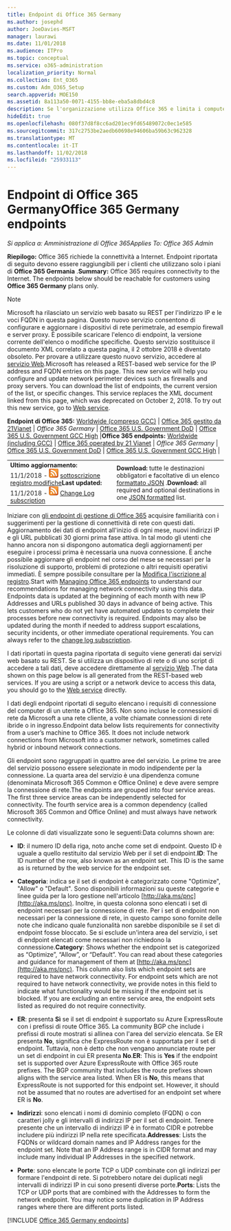 ```yaml
---
title: Endpoint di Office 365 Germany
ms.author: josephd
author: JoeDavies-MSFT
manager: laurawi
ms.date: 11/01/2018
ms.audience: ITPro
ms.topic: conceptual
ms.service: o365-administration
localization_priority: Normal
ms.collection: Ent_O365
ms.custom: Adm_O365_Setup
search.appverid: MOE150
ms.assetid: 8a113a50-0071-4155-bb8e-eba5a8dbd4c8
description: Se l'organizzazione utilizza Office 365 e limita i computer della rete di connettersi a Internet, di seguito sono disponibili gli endpoint (FQDN, porte, gli URL e IPv4 e IPv6 intervalli di indirizzi) che è consigliabile includere nell'uscita consentire gli elenchi garantire la computer correttamente possono utilizzare Office 365.
hideEdit: true
ms.openlocfilehash: 080f37d8f8cc6ad201ec9fd65489072c0ec1e585
ms.sourcegitcommit: 317c2753be2aedb60698e94606ba59b63c962328
ms.translationtype: MT
ms.contentlocale: it-IT
ms.lasthandoff: 11/02/2018
ms.locfileid: "25933113"
---
```

# <a name="office-365-germany-endpoints"></a><span data-ttu-id="d47a9-103">Endpoint di Office 365 Germany</span><span class="sxs-lookup"><span data-stu-id="d47a9-103">Office 365 Germany endpoints</span></span>

 <span data-ttu-id="d47a9-104">*Si applica a: Amministrazione di Office 365*</span><span class="sxs-lookup"><span data-stu-id="d47a9-104">*Applies To: Office 365 Admin*</span></span>

<span data-ttu-id="d47a9-p101">**Riepilogo:** Office 365 richiede la connettività a Internet. Endpoint riportata di seguito devono essere raggiungibili per i clienti che utilizzano solo i piani di **Office 365 Germania** .</span><span class="sxs-lookup"><span data-stu-id="d47a9-p101">**Summary:** Office 365 requires connectivity to the Internet. The endpoints below should be reachable for customers using **Office 365 Germany** plans only.</span></span>
  
> [!NOTE]
> <span data-ttu-id="d47a9-p102">Microsoft ha rilasciato un servizio web basato su REST per l'indirizzo IP e le voci FQDN in questa pagina. Questo nuovo servizio consentono di configurare e aggiornare i dispositivi di rete perimetrale, ad esempio firewall e server proxy. È possibile scaricare l'elenco di endpoint, la versione corrente dell'elenco o modifiche specifiche. Questo servizio sostituisce il documento XML correlato a questa pagina, il 2 ottobre 2018 è diventato obsoleto. Per provare a utilizzare questo nuovo servizio, accedere al [servizio Web](office-365-ip-web-service.md).</span><span class="sxs-lookup"><span data-stu-id="d47a9-p102">Microsoft has released a REST-based web service for the IP address and FQDN entries on this page. This new service will help you configure and update network perimeter devices such as firewalls and proxy servers. You can download the list of endpoints, the current version of the list, or specific changes. This service replaces the XML document linked from this page, which was deprecated on October 2, 2018. To try out this new service, go to [Web service](office-365-ip-web-service.md).</span></span>
  
 <span data-ttu-id="d47a9-112">**Endpoint di Office 365:** [Worldwide (compreso GCC)](urls-and-ip-address-ranges.md)  | [Office 365 gestito da 21Vianet](urls-and-ip-address-ranges-21vianet.md)  | *Office 365 Germany* | [Office 365 U.S. Government DoD](office-365-u-s-government-dod-endpoints.md) | [Office 365 U.S. Government GCC High](office-365-u-s-government-gcc-high-endpoints.md)  |</span><span class="sxs-lookup"><span data-stu-id="d47a9-112">**Office 365 endpoints:** [Worldwide (including GCC)](urls-and-ip-address-ranges.md)  | [Office 365 operated by 21 Vianet](urls-and-ip-address-ranges-21vianet.md)  | *Office 365 Germany* | [Office 365 U.S. Government DoD](office-365-u-s-government-dod-endpoints.md) | [Office 365 U.S. Government GCC High](office-365-u-s-government-gcc-high-endpoints.md)  |</span></span>
  
|||
|:-----|:-----|
|<span data-ttu-id="d47a9-113">**Ultimo aggiornamento:** 11/1/2018 - ![RSS](media/5dc6bb29-25db-4f44-9580-77c735492c4b.png) [sottoscrizione registro modifiche](https://endpoints.office.com/version/Germany?allversions=true&format=rss&clientrequestid=b10c5ed1-bad1-445f-b386-b919946339a7)</span><span class="sxs-lookup"><span data-stu-id="d47a9-113">**Last updated:** 11/1/2018 - ![RSS](media/5dc6bb29-25db-4f44-9580-77c735492c4b.png) [Change Log subscription](https://endpoints.office.com/version/Germany?allversions=true&format=rss&clientrequestid=b10c5ed1-bad1-445f-b386-b919946339a7)</span></span> |<span data-ttu-id="d47a9-114">**Download:** tutte le destinazioni obbligatori e facoltative di un elenco [formattato JSON](https://endpoints.office.com/endpoints/Germany?clientrequestid=b10c5ed1-bad1-445f-b386-b919946339a7) .</span><span class="sxs-lookup"><span data-stu-id="d47a9-114">**Download:** all required and optional destinations in one [JSON formatted](https://endpoints.office.com/endpoints/Germany?clientrequestid=b10c5ed1-bad1-445f-b386-b919946339a7) list.</span></span>  <br/> |

<span data-ttu-id="d47a9-p103">Iniziare con [gli endpoint di gestione di Office 365](managing-office-365-endpoints.md) acquisire familiarità con i suggerimenti per la gestione di connettività di rete con questi dati. Aggiornamento dei dati di endpoint all'inizio di ogni mese, nuovi indirizzi IP e gli URL pubblicati 30 giorni prima fase attiva. In tal modo gli utenti che hanno ancora non si dispongono automatica degli aggiornamenti per eseguire i processi prima è necessaria una nuova connessione. È anche possibile aggiornare gli endpoint nel corso del mese se necessari per la risoluzione di supporto, problemi di protezione o altri requisiti operativi immediati. È sempre possibile consultare per la [Modifica l'iscrizione al registro](https://endpoints.office.com/version/Germany?allversions=true&format=rss&clientrequestid=b10c5ed1-bad1-445f-b386-b919946339a7).</span><span class="sxs-lookup"><span data-stu-id="d47a9-p103">Start with [Managing Office 365 endpoints](managing-office-365-endpoints.md) to understand our recommendations for managing network connectivity using this data. Endpoints data is updated at the beginning of each month with new IP Addresses and URLs published 30 days in advance of being active. This lets customers who do not yet have automated updates to complete their processes before new connectivity is required. Endpoints may also be updated during the month if needed to address support escalations, security incidents, or other immediate operational requirements. You can always refer to the [change log subscription](https://endpoints.office.com/version/Germany?allversions=true&format=rss&clientrequestid=b10c5ed1-bad1-445f-b386-b919946339a7).</span></span>

<span data-ttu-id="d47a9-p104">I dati riportati in questa pagina riportata di seguito viene generati dai servizi web basato su REST. Se si utilizza un dispositivo di rete o di uno script di accedere a tali dati, deve accedere direttamente al [servizio Web](office-365-ip-web-service.md) .</span><span class="sxs-lookup"><span data-stu-id="d47a9-p104">The data shown on this page below is all generated from the REST-based web services. If you are using a script or a network device to access this data, you should go to the [Web service](office-365-ip-web-service.md) directly.</span></span>

<span data-ttu-id="d47a9-p105">I dati degli endpoint riportati di seguito elencano i requisiti di connessione del computer di un utente a Office 365. Non sono incluse le connessioni di rete da Microsoft a una rete cliente, a volte chiamate connessioni di rete ibride o in ingresso.</span><span class="sxs-lookup"><span data-stu-id="d47a9-p105">Endpoint data below lists requirements for connectivity from a user’s machine to Office 365. It does not include network connections from Microsoft into a customer network, sometimes called hybrid or inbound network connections.</span></span>

<span data-ttu-id="d47a9-p106">Gli endpoint sono raggruppati in quattro aree del servizio. Le prime tre aree del servizio possono essere selezionate in modo indipendente per la connessione. La quarta area del servizio è una dipendenza comune (denominata Microsoft 365 Common e Office Online) e deve avere sempre la connessione di rete.</span><span class="sxs-lookup"><span data-stu-id="d47a9-p106">The endpoints are grouped into four service areas. The first three service areas can be independently selected for connectivity. The fourth service area is a common dependency (called Microsoft 365 Common and Office Online) and must always have network connectivity.</span></span>

<span data-ttu-id="d47a9-127">Le colonne di dati visualizzate sono le seguenti:</span><span class="sxs-lookup"><span data-stu-id="d47a9-127">Data columns shown are:</span></span>

- <span data-ttu-id="d47a9-p107">**ID**: il numero ID della riga, noto anche come set di endpoint. Questo ID è uguale a quello restituito dal servizio Web per il set di endpoint.</span><span class="sxs-lookup"><span data-stu-id="d47a9-p107">**ID**: The ID number of the row, also known as an endpoint set. This ID is the same as is returned by the web service for the endpoint set.</span></span>

- <span data-ttu-id="d47a9-p108">**Categoria**: indica se il set di endpoint è categorizzato come "Optimize", "Allow" o "Default". Sono disponibili informazioni su queste categorie e linee guida per la loro gestione nell'articolo [http://aka.ms/pnc](http://aka.ms/pnc). Inoltre, in questa colonna sono elencati i set di endpoint necessari per la connessione di rete. Per i set di endpoint non necessari per la connessione di rete, in questo campo sono fornite delle note che indicano quale funzionalità non sarebbe disponibile se il set di endpoint fosse bloccato. Se si esclude un'intera area del servizio, i set di endpoint elencati come necessari non richiedono la connessione.</span><span class="sxs-lookup"><span data-stu-id="d47a9-p108">**Category**: Shows whether the endpoint set is categorized as “Optimize”, “Allow”, or “Default”. You can read about these categories and guidance for management of them at [http://aka.ms/pnc](http://aka.ms/pnc). This column also lists which endpoint sets are required to have network connectivity. For endpoint sets which are not required to have network connectivity, we provide notes in this field to indicate what functionality would be missing if the endpoint set is blocked. If you are excluding an entire service area, the endpoint sets listed as required do not require connectivity.</span></span>

- <span data-ttu-id="d47a9-p109">**ER**: presenta **Sì** se il set di endpoint è supportato su Azure ExpressRoute con i prefissi di route Office 365. La community BGP che include i prefissi di route mostrati si allinea con l'area del servizio elencata. Se ER presenta **No**, significa che ExpressRoute non è supportata per il set di endpoint. Tuttavia, non è detto che non vengano annunciate route per un set di endpoint in cui ER presenta **No**.</span><span class="sxs-lookup"><span data-stu-id="d47a9-p109">**ER**: This is **Yes** if the endpoint set is supported over Azure ExpressRoute with Office 365 route prefixes. The BGP community that includes the route prefixes shown aligns with the service area listed. When ER is **No**, this means that ExpressRoute is not supported for this endpoint set. However, it should not be assumed that no routes are advertised for an endpoint set where ER is **No**.</span></span>

- <span data-ttu-id="d47a9-p110">**Indirizzi**: sono elencati i nomi di dominio completo (FQDN) o con caratteri jolly e gli intervalli di indirizzi IP per il set di endpoint. Tenere presente che un intervallo di indirizzi IP è in formato CIDR e potrebbe includere più indirizzi IP nella rete specificata.</span><span class="sxs-lookup"><span data-stu-id="d47a9-p110">**Addresses**: Lists the FQDNs or wildcard domain names and IP Address ranges for the endpoint set. Note that an IP Address range is in CIDR format and may include many individual IP Addresses in the specified network.</span></span>
 
- <span data-ttu-id="d47a9-p111">**Porte**: sono elencate le porte TCP o UDP combinate con gli indirizzi per formare l'endpoint di rete. Si potrebbero notare dei duplicati negli intervalli di indirizzi IP in cui sono presenti diverse porte.</span><span class="sxs-lookup"><span data-stu-id="d47a9-p111">**Ports**: Lists the TCP or UDP ports that are combined with the Addresses to form the network endpoint. You may notice some duplication in IP Address ranges where there are different ports listed.</span></span>

[!INCLUDE [Office 365 Germany endpoints](./includes/office-365-germany-endpoints.md)]

 

